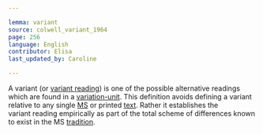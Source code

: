 ```yaml
---

lemma: variant
source: colwell_variant_1964
page: 256
language: English
contributor: Elisa
last_updated_by: Caroline

---
```


A variant (or [variant reading](readingVariant.html)) is one of the possible alternative readings which are found in a [variation-unit](variantLocation.html). This definition avoids defining a variant relative to any single [MS](manuscript.html) or printed [text](text.html). Rather it establishes the variant reading empirically as part of the total scheme of differences known to exist in the MS [tradition](textualTransmission.html).
